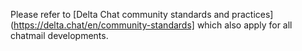 
Please refer to 
[Delta Chat community standards and practices](https://delta.chat/en/community-standards]
which also apply for all chatmail developments. 

